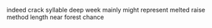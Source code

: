 indeed crack syllable deep week mainly might represent melted raise method length near forest chance